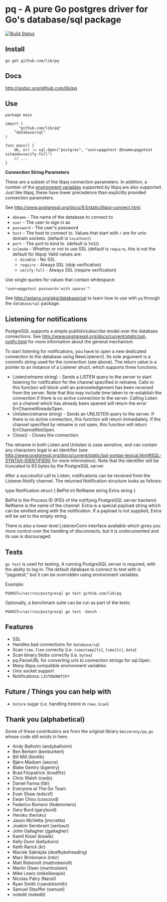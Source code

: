 # pq - A pure Go postgres driver for Go's database/sql package

[![Build Status](https://travis-ci.org/lib/pq.png?branch=master)](https://travis-ci.org/lib/pq)

## Install

	go get github.com/lib/pq

## Docs

<http://godoc.org/github.com/lib/pq>

## Use

	package main

	import (
		_ "github.com/lib/pq"
		"database/sql"
	)

	func main() {
		db, err := sql.Open("postgres", "user=pqgotest dbname=pqgotest sslmode=verify-full")
		// ...
	}

**Connection String Parameters**

These are a subset of the libpq connection parameters.  In addition, a
number of the [environment
variables](http://www.postgresql.org/docs/9.1/static/libpq-envars.html)
supported by libpq are also supported.  Just like libpq, these have
lower precedence than explicitly provided connection parameters.

See http://www.postgresql.org/docs/9.1/static/libpq-connect.html.

* `dbname` - The name of the database to connect to
* `user` - The user to sign in as
* `password` - The user's password
* `host` - The host to connect to. Values that start with `/` are for unix domain sockets. (default is `localhost`)
* `port` - The port to bind to. (default is `5432`)
* `sslmode` - Whether or not to use SSL (default is `require`, this is not the default for libpq)
	Valid values are:
	* `disable` - No SSL
	* `require` - Always SSL (skip verification)
	* `verify-full` - Always SSL (require verification)

Use single quotes for values that contain whitespace:

    "user=pqgotest password='with spaces'"

See http://golang.org/pkg/database/sql to learn how to use with `pq` through the `database/sql` package.

## Listening for notifications

PostgreSQL supports a simple publish/subscribe model over the database
connections.  See http://www.postgresql.org/docs/current/static/sql-notify.html
for more information about the general mechanism.

To start listening for notifications, you have to open a new dedicated
connection to the database using NewListener().  Its sole argument is a
conninfo string used for the connection (see above).  The return value is a
pointer to an instance of a Listener struct, which supports three functions:

* Listen(relname string) - Sends a LISTEN query to the server to start
  listening for notification for the channel specified in relname.  Calls to
  this function will block until an acknowledgement has been received from the
  server.  Note that this may include time taken to re-establish the connection
  if there is no active connection to the server.  Calling Listen on a channel
  which has already been opened will return the error ErrChannelAlreadyOpen.
* Unlisten(relname string) - Sends an UNLISTEN query to the server.  If there
  is no active connection, this function will return immediately.  If the
  channel specified by relname is not open, this function will return
  ErrChannelNotOpen.
* Close() - Closes the connection.

The relname in both Listen and Unlisten is case sensitive, and can contain any
characters legal in an identifier (see
http://www.postgresql.org/docs/current/static/sql-syntax-lexical.html#SQL-SYNTAX-IDENTIFIERS
for more information).  Note that the identifier will be truncated to 63 bytes
by the PostgreSQL server.

After a successful call to Listen, notifications can be received from the
Listener.Notify channel.  The returned Notification structure looks as follows:

type Notification struct {
    BePid   int
    RelName string
    Extra   string
}

BePid is the Process ID (PID) of the notifying PostgreSQL server backend.
RelName is the name of the channel.  Extra is a special payload string which
can be emitted along with the notification.  If a payload is not supplied,
Extra will be set to the empty string.

There is also a lower level ListenerConn interface available which gives you
more control over the handling of disconnects, but it is undocumented and its
use is discouraged.

## Tests

`go test` is used for testing.  A running PostgreSQL server is
required, with the ability to log in.  The default database to connect
to test with is "pqgotest," but it can be overridden using environment
variables.

Example:

	PGHOST=/var/run/postgresql go test github.com/lib/pq

Optionally, a benchmark suite can be run as part of the tests:

	PGHOST=/var/run/postgresql go test -bench .

## Features

* SSL
* Handles bad connections for `database/sql`
* Scan `time.Time` correctly (i.e. `timestamp[tz]`, `time[tz]`, `date`)
* Scan binary blobs correctly (i.e. `bytea`)
* pq.ParseURL for converting urls to connection strings for sql.Open.
* Many libpq compatible environment variables
* Unix socket support
* Notifications: `LISTEN`/`NOTIFY`

## Future / Things you can help with

* `hstore` sugar (i.e. handling hstore in `rows.Scan`)

## Thank you (alphabetical)

Some of these contributors are from the original library `bmizerany/pq.go` whose
code still exists in here.

* Andy Balholm (andybalholm)
* Ben Berkert (benburkert)
* Bill Mill (llimllib)
* Bjørn Madsen (aeons)
* Blake Gentry (bgentry)
* Brad Fitzpatrick (bradfitz)
* Chris Walsh (cwds)
* Daniel Farina (fdr)
* Everyone at The Go Team
* Evan Shaw (edsrzf)
* Ewan Chou (coocood)
* Federico Romero (federomero)
* Gary Burd (garyburd)
* Heroku (heroku)
* Jason McVetta (jmcvetta)
* Joakim Sernbrant (serbaut)
* John Gallagher (jgallagher)
* Kamil Kisiel (kisielk)
* Kelly Dunn (kellydunn)
* Keith Rarick (kr)
* Maciek Sakrejda (deafbybeheading)
* Marc Brinkmann (mbr)
* Matt Robenolt (mattrobenolt)
* Martin Olsen (martinolsen)
* Mike Lewis (mikelikespie)
* Nicolas Patry (Narsil)
* Ryan Smith (ryandotsmith)
* Samuel Stauffer (samuel)
* notedit (notedit)
